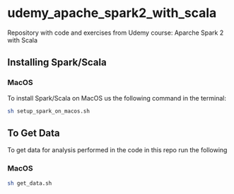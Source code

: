 # udemy_apache_spark2_with_scala
Repository with code and exercises from Udemy course: Aparche Spark 2 with Scala

## Installing Spark/Scala

### MacOS
To install Spark/Scala on MacOS us the following command in the terminal:

```bash
sh setup_spark_on_macos.sh
```


## To Get Data 
To get data for analysis performed in the code in this repo run the following

### MacOS
```bash
sh get_data.sh
```


